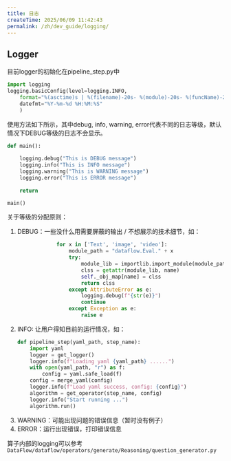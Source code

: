 ```yaml
---
title: 日志
createTime: 2025/06/09 11:42:43
permalink: /zh/dev_guide/logging/
---
```


## Logger

目前logger的初始化在pipeline_step.py中 
```python
import logging
logging.basicConfig(level=logging.INFO,
    format="%(asctime)s | %(filename)-20s- %(module)-20s- %(funcName)-20s- %(lineno)5d - %(name)-10s | %(levelname)8s | Processno %(process)5d - Threadno %(thread)-15d : %(message)s", 
    datefmt="%Y-%m-%d %H:%M:%S"
    )
```
使用方法如下所示，其中debug, info, warning, error代表不同的日志等级，默认情况下DEBUG等级的日志不会显示。
```python
def main():
    
    logging.debug("This is DEBUG message")
    logging.info("This is INFO message")
    logging.warning("This is WARNING message")
    logging.error("This is ERROR message")
    
    return

main()
```
关于等级的分配原则：
1. DEBUG：一些没什么用需要屏蔽的输出 / 不想展示的技术细节，如：
```python
                for x in ['Text', 'image', 'video']:
                    module_path = "dataflow.Eval." + x
                    try:
                        module_lib = importlib.import_module(module_path)
                        clss = getattr(module_lib, name)
                        self._obj_map[name] = clss
                        return clss
                    except AttributeError as e:
                        logging.debug(f"{str(e)}")
                        continue
                    except Exception as e:
                        raise e
```
2. INFO: 让用户得知目前的运行情况，如：
    ```python
    def pipeline_step(yaml_path, step_name):
        import yaml
        logger = get_logger()
        logger.info(f"Loading yaml {yaml_path} ......")
        with open(yaml_path, "r") as f:
            config = yaml.safe_load(f)
        config = merge_yaml(config)
        logger.info(f"Load yaml success, config: {config}")
        algorithm = get_operator(step_name, config)
        logger.info("Start running ...")
        algorithm.run()
    ```
3. WARNING：可能出现问题的错误信息（暂时没有例子）
4. ERROR：运行出现错误，打印错误信息

算子内部的logging可以参考`DataFlow/dataflow/operators/generate/Reasoning/question_generator.py`